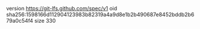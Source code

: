version https://git-lfs.github.com/spec/v1
oid sha256:1598166d112904123983b82319a4a9d8e1b2b490687e8452bddb2b679a0c54f4
size 330

